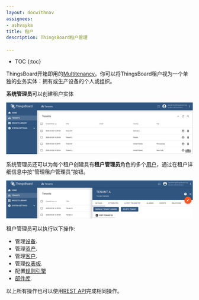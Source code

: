 ```yaml
---
layout: docwithnav
assignees:
- ashvayka
title: 租户
description: ThingsBoard租户管理

---
```


* TOC
{:toc}

ThingsBoard开箱即用的[Multitenancy](https://en.wikipedia.org/wiki/Multitenancy)。你可以将ThingsBoard租户视为一个单独的业务实体：拥有或生产设备的个人或组织。

**系统管理员**可以创建租户实体

![image](/images/user-guide/ui/tenants.png)

系统管理员还可以为每个租户创建具有**租户管理员**角色的多个[用户](/docs/user-guide/ui/users)，通过在租户详细信息中按“管理租户管理员”按钮。
 
![image](/images/user-guide/ui/manage-tenant-admins.png) 
 
租户管理员可以执行以下操作:
 
 - 管理[设备](/docs/user-guide/ui/devices).
 - 管理[资产](/docs/user-guide/ui/assets).
 - 管理[客户](/docs/user-guide/ui/customers).
 - 管理[仪表板](/docs/user-guide/ui/dashboards).
 - 配置[规则引擎](/docs/user-guide/rule-engine-2-0/re-getting-started/)
 - [部件库](/docs/user-guide/ui/widget-library).
 
 以上所有操作也可以使用[REST API](/docs/reference/rest-api/)完成相同操作。